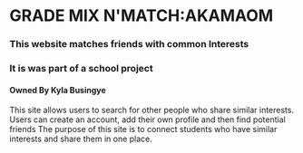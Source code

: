 # GRADE MIX N'MATCH:AKAMAOM
### This website matches friends with common Interests
### It is was part of a school project
#### Owned By **Kyla Busingye**
This site allows users to search for other people who share similar interests. Users can create an account, add their own profile and then find potential friends
The purpose of this site is to connect students who have similar interests and share them in one place.


